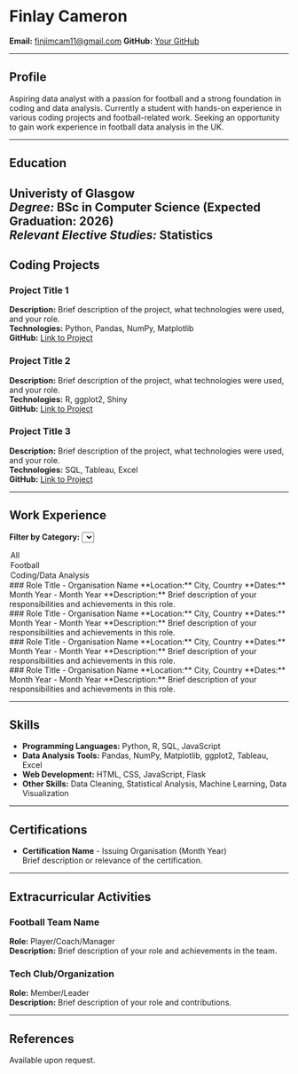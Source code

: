 # Finlay Cameron
**Email:** finjimcam11@gmail.com
**GitHub:** [Your GitHub](https://github.com/finjimcam)  

---

## Profile
Aspiring data analyst with a passion for football and a strong foundation in coding and data analysis. Currently a student with hands-on experience in various coding projects and football-related work. Seeking an opportunity to gain work experience in football data analysis in the UK.

---

## Education
**Univeristy of Glasgow**  
*Degree:* BSc in Computer Science (Expected Graduation: 2026)  
*Relevant Elective Studies:* Statistics
---

## Coding Projects
### Project Title 1
**Description:** Brief description of the project, what technologies were used, and your role.  
**Technologies:** Python, Pandas, NumPy, Matplotlib  
**GitHub:** [Link to Project](https://github.com/yourprofile/project1)

### Project Title 2
**Description:** Brief description of the project, what technologies were used, and your role.  
**Technologies:** R, ggplot2, Shiny  
**GitHub:** [Link to Project](https://github.com/yourprofile/project2)

### Project Title 3
**Description:** Brief description of the project, what technologies were used, and your role.  
**Technologies:** SQL, Tableau, Excel  
**GitHub:** [Link to Project](https://github.com/yourprofile/project3)

---

## Work Experience

**Filter by Category:**
<select id="categoryFilter" onchange="filterExperience()">
  <option value="all">All</option>
  <option value="football">Football</option>
  <option value="coding">Coding/Data Analysis</option>
</select>

<div id="workExperience">
  <div class="experience football">
    ### Role Title - Organisation Name
    **Location:** City, Country  
    **Dates:** Month Year - Month Year  
    **Description:** Brief description of your responsibilities and achievements in this role.
  </div>

  <div class="experience football">
    ### Role Title - Organisation Name
    **Location:** City, Country  
    **Dates:** Month Year - Month Year  
    **Description:** Brief description of your responsibilities and achievements in this role.
  </div>

  <div class="experience coding">
    ### Role Title - Organisation Name
    **Location:** City, Country  
    **Dates:** Month Year - Month Year  
    **Description:** Brief description of your responsibilities and achievements in this role.
  </div>

  <div class="experience coding">
    ### Role Title - Organisation Name
    **Location:** City, Country  
    **Dates:** Month Year - Month Year  
    **Description:** Brief description of your responsibilities and achievements in this role.
  </div>
</div>

<script>
function filterExperience() {
  var filter = document.getElementById("categoryFilter").value;
  var experiences = document.getElementsByClassName("experience");

  for (var i = 0; i < experiences.length; i++) {
    if (filter === "all") {
      experiences[i].style.display = "block";
    } else {
      if (experiences[i].classList.contains(filter)) {
        experiences[i].style.display = "block";
      } else {
        experiences[i].style.display = "none";
      }
    }
  }
}
</script>

---

## Skills
- **Programming Languages:** Python, R, SQL, JavaScript
- **Data Analysis Tools:** Pandas, NumPy, Matplotlib, ggplot2, Tableau, Excel
- **Web Development:** HTML, CSS, JavaScript, Flask
- **Other Skills:** Data Cleaning, Statistical Analysis, Machine Learning, Data Visualization

---

## Certifications
- **Certification Name** - Issuing Organisation (Month Year)  
  Brief description or relevance of the certification.

---

## Extracurricular Activities
### Football Team Name
**Role:** Player/Coach/Manager  
**Description:** Brief description of your role and achievements in the team.

### Tech Club/Organization
**Role:** Member/Leader  
**Description:** Brief description of your role and contributions.

---

## References
Available upon request.
